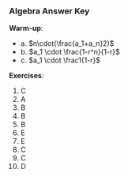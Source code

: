 ### Algebra Answer Key

**Warm-up**:

- a. $n\cdot(\frac{a_1+a_n}2)$
- b. $a_1 \cdot \frac{1-r^n}{1-r}$
- c. $a_1 \cdot \frac1{1-r}$

**Exercises**:

1. C
2. A
3. B
4. B
5. B
6. E
7. E
8. C
9. C
10. D